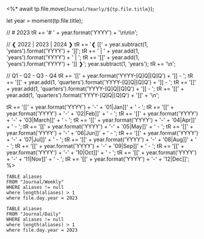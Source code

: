 <%*
await tp.file.move(`Journal/Yearly/${tp.file.title}`);

let year = moment(tp.file.title);

// # 2023
tR += '# ' + year.format('YYYY') + '\n\n\n';

// ❮ 2022 | 2023 | 2024 ❯
tR += '❮ [[' + year.subtract(1, 'years').format('YYYY') + ']]';
tR += ' | ' + year.add(1, 'years').format('YYYY') + ' | ';
tR += '[[' + year.add(1, 'years').format('YYYY') + ']] ❯';
year.subtract(1, 'years');
tR += '\n';

// Q1 - Q2 - Q3 - Q4
tR += '[[' + year.format('YYYY-[Q]Q|[Q]Q') + ']] - ';
tR += '[[' + year.add(1, 'quarters').format('YYYY-[Q]Q|[Q]Q') + ']] - ';
tR += '[[' + year.add(1, 'quarters').format('YYYY-[Q]Q|[Q]Q') + ']] - ';
tR += '[[' + year.add(1, 'quarters').format('YYYY-[Q]Q|[Q]Q') + ']]' + '\n';

tR += '[[' + year.format('YYYY') + '-' + '01|Jan]]' + ' - ';
tR += '[[' + year.format('YYYY') + '-' + '02|Feb]]' + ' - ';
tR += '[[' + year.format('YYYY') + '-' + '03|March]]' + ' - ';
tR += '[[' + year.format('YYYY') + '-' + '04|Apr]]' + ' - ';
tR += '[[' + year.format('YYYY') + '-' + '05|May]]' + ' - ';
tR += '[[' + year.format('YYYY') + '-' + '06|Jun]]' + ' - ';
tR += '[[' + year.format('YYYY') + '-' + '07|Jul]]' + ' - ';
tR += '[[' + year.format('YYYY') + '-' + '08|Aug]]' + ' - ';
tR += '[[' + year.format('YYYY') + '-' + '09|Sep]]' + ' - ';
tR += '[[' + year.format('YYYY') + '-' + '10|Oct]]' + ' - ';
tR += '[[' + year.format('YYYY') + '-' + '11|Nov]]' + ' - ';
tR += '[[' + year.format('YYYY') + '-' + '12|Dec]]';
%>

```dataview
TABLE aliases
FROM "Journal/Weekly"
WHERE aliases != null
where length(aliases) > 1
where file.day.year = 2023
```

```dataview
TABLE aliases
FROM "Journal/Daily"
WHERE aliases != null
where length(aliases) > 1
where file.day.year = 2023
```
